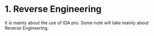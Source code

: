 # 1. Reverse Engineering

It is mainly about the use of IDA pro. Some note will take mainly about Reverse Engineering.

